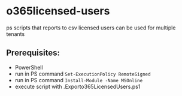 # o365licensed-users
ps scripts that reports to csv licensed users can be used for multiple tenants

## Prerequisites:
- PowerShell
- run in PS command `Set-ExecutionPolicy RemoteSigned`
- run in PS command `Install-Module -Name MSOnline`
- execute script with \.Exporto365LicensedUsers.ps1
